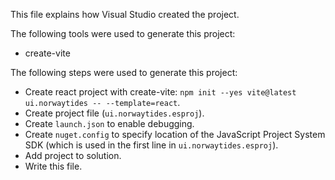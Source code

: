This file explains how Visual Studio created the project.

The following tools were used to generate this project:
- create-vite

The following steps were used to generate this project:
- Create react project with create-vite: `npm init --yes vite@latest ui.norwaytides -- --template=react`.
- Create project file (`ui.norwaytides.esproj`).
- Create `launch.json` to enable debugging.
- Create `nuget.config` to specify location of the JavaScript Project System SDK (which is used in the first line in `ui.norwaytides.esproj`).
- Add project to solution.
- Write this file.
